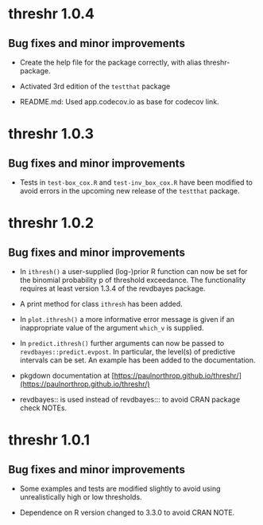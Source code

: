 # threshr 1.0.4

## Bug fixes and minor improvements

* Create the help file for the package correctly, with alias threshr-package.

* Activated 3rd edition of the `testthat` package

* README.md: Used app.codecov.io as base for codecov link.

# threshr 1.0.3

## Bug fixes and minor improvements

* Tests in `test-box_cox.R` and `test-inv_box_cox.R` have been modified to avoid errors in the upcoming new release of the `testthat` package.

# threshr 1.0.2

## Bug fixes and minor improvements

* In `ithresh()` a user-supplied (log-)prior R function can now be set for the binomial probability p of threshold exceedance.  The functionality requires at least version 1.3.4 of the revdbayes package.

* A print method for class `ithresh` has been added.

* In `plot.ithresh()` a more informative error message is given if an inappropriate value of the argument `which_v` is supplied.

* In `predict.ithresh()` further arguments can now be passed to `revdbayes::predict.evpost`.  In particular, the level(s) of predictive intervals can be set.  An example has been added to the documentation.

* pkgdown documentation at [https://paulnorthrop.github.io/threshr/](https://paulnorthrop.github.io/threshr/)

* revdbayes:: is used instead of revdbayes::: to avoid CRAN package check NOTEs.

# threshr 1.0.1

## Bug fixes and minor improvements

* Some examples and tests are modified slightly to avoid using unrealistically high or low thresholds.

* Dependence on R version changed to 3.3.0 to avoid CRAN NOTE.



